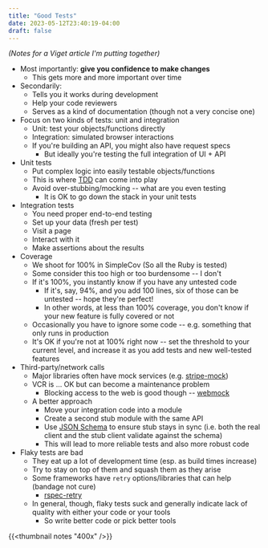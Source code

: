 ```yaml
---
title: "Good Tests"
date: 2023-05-12T23:40:19-04:00
draft: false
---
```


_(Notes for a Viget article I'm putting together)_

* Most importantly: **give you confidence to make changes**
  * This gets more and more important over time
* Secondarily:
  * Tells you it works during development
  * Help your code reviewers
  * Serves as a kind of documentation (though not a very concise one)
* Focus on two kinds of tests: unit and integration
  * Unit: test your objects/functions directly
  * Integration: simulated browser interactions
  * If you're building an API, you might also have request specs
    * But ideally you're testing the full integration of UI + API
* Unit tests
  * Put complex logic into easily testable objects/functions
  * This is where [TDD][1] can come into play
  * Avoid over-stubbing/mocking -- what are you even testing
    * It is OK to go down the stack in your unit tests
* Integration tests
  * You need proper end-to-end testing
  * Set up your data (fresh per test)
  * Visit a page
  * Interact with it
  * Make assertions about the results
* Coverage
  * We shoot for 100% in SimpleCov (So all the Ruby is tested)
  * Some consider this too high or too burdensome -- I don't
  * If it's 100%, you instantly know if you have any untested code
    * If it's, say, 94%, and you add 100 lines, six of those can be untested -- hope they're perfect!
    * In other words, at less than 100% coverage, you don't know if your new feature is fully covered or not
  * Occasionally you have to ignore some code -- e.g. something that only runs in production
  * It's OK if you're not at 100% right now -- set the threshold to your current level, and increase it as you add tests and new well-tested features
* Third-party/network calls
  * Major libraries often have mock services (e.g. [stripe-mock][2])
  * VCR is … OK but can become a maintenance problem
    * Blocking access to the web is good though -- [webmock][3]
  * A better approach
    * Move your integration code into a module
    * Create a second stub module with the same API
    * Use [JSON Schema][4] to ensure stub stays in sync (i.e. both the real client and the stub client validate against the schema)
    * This will lead to more reliable tests and also more robust code
* Flaky tests are bad
  * They eat up a lot of development time (esp. as build times increase)
  * Try to stay on top of them and squash them as they arise
  * Some frameworks have `retry` options/libraries that can help (bandage not cure)
    * [rspec-retry][5]
  * In general, though, flaky tests suck and generally indicate lack of quality with either your code or your tools
    * So write better code or pick better tools

[1]: https://en.wikipedia.org/wiki/Test-driven_development
[2]: https://github.com/stripe/stripe-mock
[3]: https://github.com/bblimke/webmock#real-requests-to-network-can-be-allowed-or-disabled
[4]: https://json-schema.org/
[5]: https://github.com/NoRedInk/rspec-retry

{{<thumbnail notes "400x" />}}
